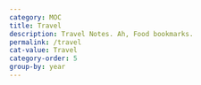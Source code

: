 ```yaml
---
category: MOC
title: Travel
description: Travel Notes. Ah, Food bookmarks.
permalink: /travel
cat-value: Travel
category-order: 5
group-by: year
---
```

